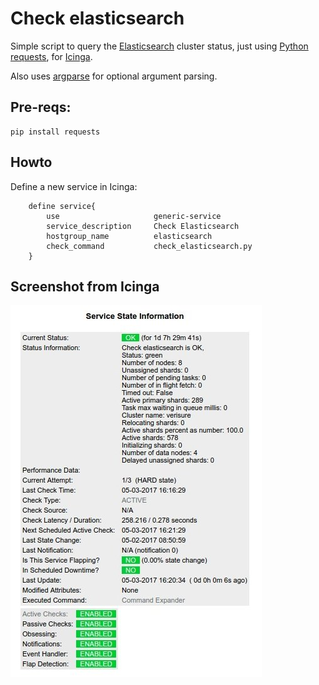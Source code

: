 # Check elasticsearch

Simple script to query the [Elasticsearch](https://www.elastic.co/) cluster status, just using [Python](https://www.python.org/) [requests](http://docs.python-requests.org/en/master/), for [Icinga](https://www.icinga.com/).

Also uses [argparse](https://docs.python.org/3/library/argparse.html) for optional argument parsing.

## Pre-reqs:
```
pip install requests
```

## Howto

Define a new service in Icinga:
```
    define service{
        use                     generic-service
        service_description     Check Elasticsearch
        hostgroup_name          elasticsearch
        check_command           check_elasticsearch.py
    }
```

## Screenshot from Icinga

![Screenshot](icinga_check_screenshot.jpg)

